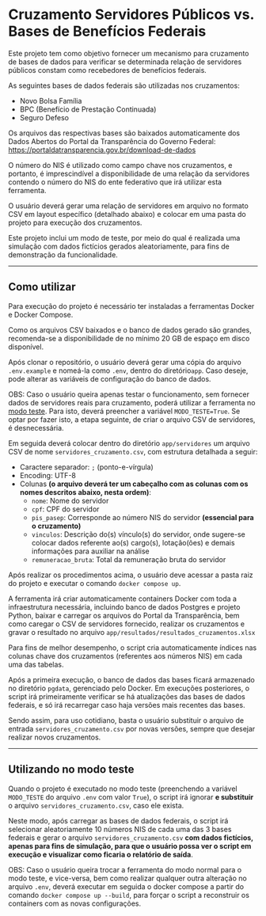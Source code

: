 # Cruzamento Servidores Públicos vs. Bases de Benefícios Federais

Este projeto tem como objetivo fornecer um mecanismo para cruzamento de bases de dados para verificar se determinada relação de servidores públicos constam como recebedores de benefícios federais.

As seguintes bases de dados federais são utilizadas nos cruzamentos:
- Novo Bolsa Família
- BPC (Benefício de Prestação Continuada)
- Seguro Defeso

Os arquivos das respectivas bases são baixados automaticamente dos Dados Abertos do Portal da Transparência do Governo Federal: https://portaldatransparencia.gov.br/download-de-dados

O número do NIS é utilizado como campo chave nos cruzamentos, e portanto, é imprescindível a disponibilidade de uma relação da servidores contendo o número do NIS do ente federativo que irá utilizar esta ferramenta.

O usuário deverá gerar uma relação de servidores em arquivo no formato CSV em layout específico (detalhado abaixo) e colocar em uma pasta do projeto para execução dos cruzamentos.

Este projeto inclui um modo de teste, por meio do qual é realizada uma simulação com dados fictícios gerados aleatoriamente, para fins de demonstração da funcionalidade.

---

## Como utilizar

Para execução do projeto é necessário ter instaladas a ferramentas Docker e Docker Compose. 

Como os arquivos CSV baixados e o banco de dados gerado são grandes, recomenda-se a disponibilidade de no mínimo 20 GB de espaço em disco disponível.

Após clonar o repositório, o usuário deverá gerar uma cópia do arquivo `.env.example` e nomeá-la como `.env`, dentro do diretório`app`. Caso deseje, pode alterar as variáveis de configuração do banco de dados.

OBS: Caso o usuário queira apenas testar o funcionamento, sem fornecer dados de servidores reais para cruzamento, poderá utilizar a ferramenta no [modo teste](#utilizando-no-modo-teste). Para isto, deverá preencher a variável `MODO_TESTE=True`. Se optar por fazer isto, a etapa seguinte, de criar o arquivo CSV de servidores, é desnecessária.

Em seguida deverá colocar dentro do diretório `app/servidores` um arquivo CSV de nome `servidores_cruzamento.csv`, com estrutura detalhada a seguir:

- Caractere separador: `;` (ponto-e-vírgula)
- Encoding: UTF-8
- Colunas **(o arquivo deverá ter um cabeçalho com as colunas com os nomes descritos abaixo, nesta ordem)**:
  - `nome`: Nome do servidor
  - `cpf`: CPF do servidor
  - `pis_pasep`: Corresponde ao número NIS do servidor **(essencial para o cruzamento)**
  - `vinculos`: Descrição do(s) vínculo(s) do servidor, onde sugere-se colocar dados referente ao(s) cargo(s), lotação(ões) e demais informações para auxiliar na análise
  - `remuneracao_bruta`: Total da remuneração bruta do servidor 

Após realizar os procedimentos acima, o usuário deve acessar a pasta raiz do projeto e executar o comando `docker compose up`.

A ferramenta irá criar automaticamente containers Docker com toda a infraestrutura necessária, incluindo banco de dados Postgres e projeto Python, baixar e carregar os arquivos do Portal da Transparência, bem como caregar o CSV de servidores fornecido, realizar os cruzamentos e gravar o resultado no arquivo `app/resultados/resultados_cruzamentos.xlsx`

Para fins de melhor desempenho, o script cria automaticamente índices nas colunas chave dos cruzamentos (referentes aos números NIS) em cada uma das tabelas.

Após a primeira execução, o banco de dados das bases ficará armazenado no diretório `pgdata`, gerenciado pelo Docker. Em execuções posteriores, o script irá primeiramente verificar se há atualizações das bases de dados federais, e só irá recarregar caso haja versões mais recentes das bases. 

Sendo assim, para uso cotidiano, basta o usuário substituir o arquivo de entrada `servidores_cruzamento.csv` por novas versões, sempre que desejar realizar novos cruzamentos.

---

## Utilizando no modo teste

Quando o projeto é executado no modo teste (preenchendo a variável `MODO_TESTE` do arquivo `.env` com valor `True`), o script irá ignorar **e substituir** o arquivo `servidores_cruzamento.csv`, caso ele exista.

Neste modo, após carregar as bases de dados federais, o script irá selecionar aleatoriamente 10 números NIS de cada uma das 3 bases federais e gerar o arquivo `servidores_cruzamento.csv` **com dados fictícios, apenas para fins de simulação, para que o usuário possa ver o script em execução e visualizar como ficaria o relatório de saída**.

OBS: Caso o usuário queira trocar a ferramenta do modo normal para o modo teste, e vice-versa, bem como realizar qualquer outra alteração no arquivo `.env`, deverá executar em seguida o docker compose a partir do comando `docker compose up --build`, para forçar o script a reconstruir os containers com as novas configurações.
